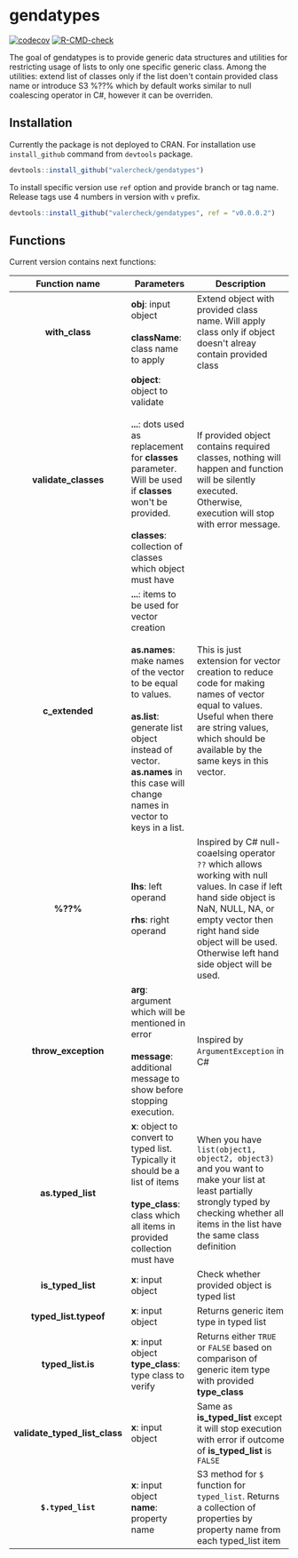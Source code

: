 
# gendatypes

<!-- badges: start -->
[![codecov](https://codecov.io/gh/ValerCheck/gendatypes/branch/main/graph/badge.svg?token=GEW5L5N3AE)](https://codecov.io/gh/ValerCheck/gendatypes)
[![R-CMD-check](https://github.com/ValerCheck/gendatypes/workflows/R-CMD-check/badge.svg)](https://github.com/ValerCheck/gendatypes/actions)
<!-- badges: end -->

The goal of gendatypes is to provide generic data structures and utilities for restricting usage of lists to only one specific generic class. Among the utilities: extend list of classes only if the list doen't contain provided class name or introduce S3 %??% which by default works similar to null coalescing operator in C#, however it can be overriden.

## Installation

Currently the package is not deployed to CRAN. For installation use `install_github` command from `devtools` package.
```r
devtools::install_github("valercheck/gendatypes")
```

To install specific version use `ref` option and provide branch or tag name. Release tags use 4 numbers in version with `v` prefix.
```r
devtools::install_github("valercheck/gendatypes", ref = "v0.0.0.2")
```

## Functions

Current version contains next functions:

|Function name|Parameters|Description|
|:---:|---|---|
|**with_class**|**obj**: input object<br><br> **className**: class name to apply|Extend object with provided class name. Will apply class only if object doesn't alreay contain provided class|
|**validate_classes**|**object**: object to validate<br><br>**...**: dots used as replacement for **classes** parameter. Will be used if **classes** won't be provided.<br><br>**classes**: collection of classes which object must have|If provided object contains required classes, nothing will happen and function will be silently executed. Otherwise, execution will stop with error message.|
|**c_extended**|**...**: items to be used for vector creation <br><br> **as.names**: make names of the vector to be equal to values. <br><br> **as.list**: generate list object instead of vector. **as.names** in this case will change names in vector to keys in a list.|This is just extension for vector creation to reduce code for making names of vector equal to values. Useful when there are string values, which should be available by the same keys in this vector.|
|**%??%**|**lhs**: left operand <br><br> **rhs**: right operand|Inspired by C# null-coaelsing operator `??` which allows working with null values. In case if left hand side object is NaN, NULL, NA, or empty vector then right hand side object will be used. Otherwise left hand side object will be used.|
|**throw_exception**|**arg**: argument which will be mentioned in error<br><br> **message**: additional message to show before stopping execution.|Inspired by `ArgumentException` in C#|
|**as.typed_list**|**x**: object to convert to typed list. Typically it should be a list of items <br><br> **type_class**: class which all items in provided collection must have|When you have `list(object1, object2, object3)` and you want to make your list at least partially strongly typed by checking whether all items in the list have the same class definition|
|**is_typed_list**|**x**: input object|Check whether provided object is typed list|
|**typed_list.typeof**|**x**: input object|Returns generic item type in typed list|
|**typed_list.is**|**x**: input object <br> **type_class**: type class to verify|Returns either `TRUE` or `FALSE` based on comparison of generic item type with provided **type_class**|
|**validate_typed_list_class**|**x**: input object|Same as **is_typed_list** except it will stop execution with error if outcome of **is_typed_list** is `FALSE`|
|**`$.typed_list`**|**x**: input object <br> **name**: property name|S3 method for `$` function for `typed_list`. Returns a collection of properties by property name from each typed_list item|





